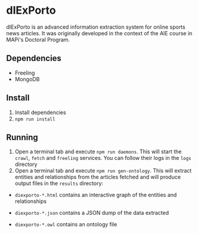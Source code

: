 # dIExPorto

dIExPorto is an advanced information extraction system for online
sports news articles. It was originally developed in the context of
the AIE course in MAPi's Doctoral Program.

## Dependencies

* Freeling
* MongoDB

## Install

1. Install dependencies
1. `npm run install`


## Running

1. Open a terminal tab and execute `npm run daemons`. This will start
   the `crawl`, `fetch` and `freeling` services. You can follow their
   logs in the `logs` directory
2. Open a terminal tab and execute `npm run gen-ontology`. This will
   extract entities and relationships from the articles fetched and
   will produce output files in the `results` directory:
* `diexporto-*.html` contains an interactive graph of the entities and
  relationships

* `diexporto-*.json` contains a JSON dump of the data extracted

* `diexporto-*.owl` contains an ontology file
